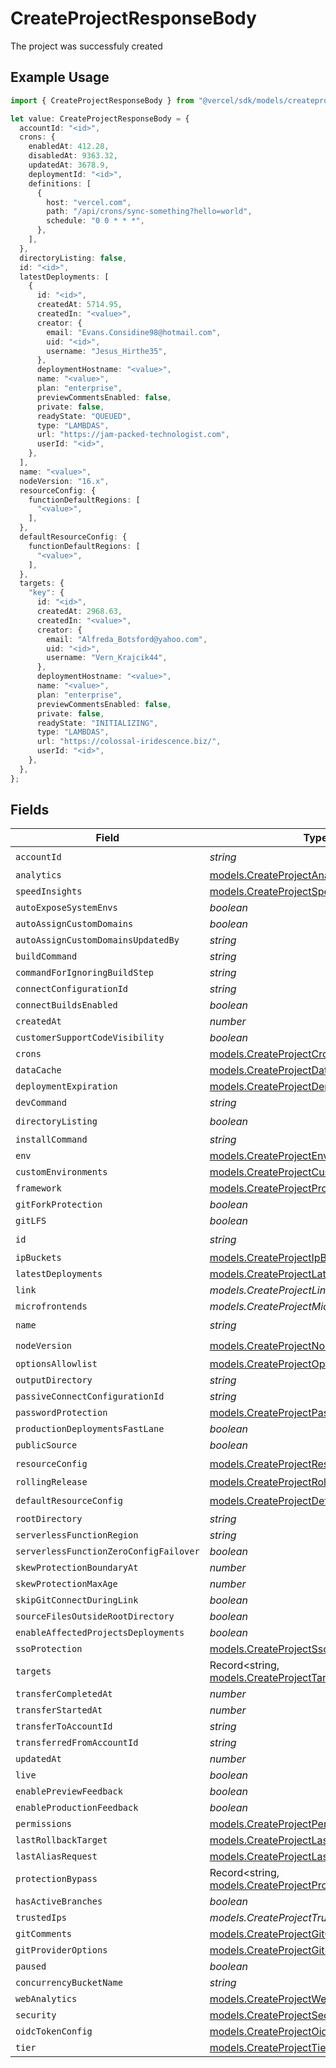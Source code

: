 # CreateProjectResponseBody

The project was successfuly created

## Example Usage

```typescript
import { CreateProjectResponseBody } from "@vercel/sdk/models/createprojectop.js";

let value: CreateProjectResponseBody = {
  accountId: "<id>",
  crons: {
    enabledAt: 412.28,
    disabledAt: 9363.32,
    updatedAt: 3678.9,
    deploymentId: "<id>",
    definitions: [
      {
        host: "vercel.com",
        path: "/api/crons/sync-something?hello=world",
        schedule: "0 0 * * *",
      },
    ],
  },
  directoryListing: false,
  id: "<id>",
  latestDeployments: [
    {
      id: "<id>",
      createdAt: 5714.95,
      createdIn: "<value>",
      creator: {
        email: "Evans.Considine98@hotmail.com",
        uid: "<id>",
        username: "Jesus_Hirthe35",
      },
      deploymentHostname: "<value>",
      name: "<value>",
      plan: "enterprise",
      previewCommentsEnabled: false,
      private: false,
      readyState: "QUEUED",
      type: "LAMBDAS",
      url: "https://jam-packed-technologist.com",
      userId: "<id>",
    },
  ],
  name: "<value>",
  nodeVersion: "16.x",
  resourceConfig: {
    functionDefaultRegions: [
      "<value>",
    ],
  },
  defaultResourceConfig: {
    functionDefaultRegions: [
      "<value>",
    ],
  },
  targets: {
    "key": {
      id: "<id>",
      createdAt: 2968.63,
      createdIn: "<value>",
      creator: {
        email: "Alfreda_Botsford@yahoo.com",
        uid: "<id>",
        username: "Vern_Krajcik44",
      },
      deploymentHostname: "<value>",
      name: "<value>",
      plan: "enterprise",
      previewCommentsEnabled: false,
      private: false,
      readyState: "INITIALIZING",
      type: "LAMBDAS",
      url: "https://colossal-iridescence.biz/",
      userId: "<id>",
    },
  },
};
```

## Fields

| Field                                                                                              | Type                                                                                               | Required                                                                                           | Description                                                                                        |
| -------------------------------------------------------------------------------------------------- | -------------------------------------------------------------------------------------------------- | -------------------------------------------------------------------------------------------------- | -------------------------------------------------------------------------------------------------- |
| `accountId`                                                                                        | *string*                                                                                           | :heavy_check_mark:                                                                                 | N/A                                                                                                |
| `analytics`                                                                                        | [models.CreateProjectAnalytics](../models/createprojectanalytics.md)                               | :heavy_minus_sign:                                                                                 | N/A                                                                                                |
| `speedInsights`                                                                                    | [models.CreateProjectSpeedInsights](../models/createprojectspeedinsights.md)                       | :heavy_minus_sign:                                                                                 | N/A                                                                                                |
| `autoExposeSystemEnvs`                                                                             | *boolean*                                                                                          | :heavy_minus_sign:                                                                                 | N/A                                                                                                |
| `autoAssignCustomDomains`                                                                          | *boolean*                                                                                          | :heavy_minus_sign:                                                                                 | N/A                                                                                                |
| `autoAssignCustomDomainsUpdatedBy`                                                                 | *string*                                                                                           | :heavy_minus_sign:                                                                                 | N/A                                                                                                |
| `buildCommand`                                                                                     | *string*                                                                                           | :heavy_minus_sign:                                                                                 | N/A                                                                                                |
| `commandForIgnoringBuildStep`                                                                      | *string*                                                                                           | :heavy_minus_sign:                                                                                 | N/A                                                                                                |
| `connectConfigurationId`                                                                           | *string*                                                                                           | :heavy_minus_sign:                                                                                 | N/A                                                                                                |
| `connectBuildsEnabled`                                                                             | *boolean*                                                                                          | :heavy_minus_sign:                                                                                 | N/A                                                                                                |
| `createdAt`                                                                                        | *number*                                                                                           | :heavy_minus_sign:                                                                                 | N/A                                                                                                |
| `customerSupportCodeVisibility`                                                                    | *boolean*                                                                                          | :heavy_minus_sign:                                                                                 | N/A                                                                                                |
| `crons`                                                                                            | [models.CreateProjectCrons](../models/createprojectcrons.md)                                       | :heavy_minus_sign:                                                                                 | N/A                                                                                                |
| `dataCache`                                                                                        | [models.CreateProjectDataCache](../models/createprojectdatacache.md)                               | :heavy_minus_sign:                                                                                 | N/A                                                                                                |
| `deploymentExpiration`                                                                             | [models.CreateProjectDeploymentExpiration](../models/createprojectdeploymentexpiration.md)         | :heavy_minus_sign:                                                                                 | N/A                                                                                                |
| `devCommand`                                                                                       | *string*                                                                                           | :heavy_minus_sign:                                                                                 | N/A                                                                                                |
| `directoryListing`                                                                                 | *boolean*                                                                                          | :heavy_check_mark:                                                                                 | N/A                                                                                                |
| `installCommand`                                                                                   | *string*                                                                                           | :heavy_minus_sign:                                                                                 | N/A                                                                                                |
| `env`                                                                                              | [models.CreateProjectEnv](../models/createprojectenv.md)[]                                         | :heavy_minus_sign:                                                                                 | N/A                                                                                                |
| `customEnvironments`                                                                               | [models.CreateProjectCustomEnvironments](../models/createprojectcustomenvironments.md)[]           | :heavy_minus_sign:                                                                                 | N/A                                                                                                |
| `framework`                                                                                        | [models.CreateProjectProjectsFramework](../models/createprojectprojectsframework.md)               | :heavy_minus_sign:                                                                                 | N/A                                                                                                |
| `gitForkProtection`                                                                                | *boolean*                                                                                          | :heavy_minus_sign:                                                                                 | N/A                                                                                                |
| `gitLFS`                                                                                           | *boolean*                                                                                          | :heavy_minus_sign:                                                                                 | N/A                                                                                                |
| `id`                                                                                               | *string*                                                                                           | :heavy_check_mark:                                                                                 | N/A                                                                                                |
| `ipBuckets`                                                                                        | [models.CreateProjectIpBuckets](../models/createprojectipbuckets.md)[]                             | :heavy_minus_sign:                                                                                 | N/A                                                                                                |
| `latestDeployments`                                                                                | [models.CreateProjectLatestDeployments](../models/createprojectlatestdeployments.md)[]             | :heavy_minus_sign:                                                                                 | N/A                                                                                                |
| `link`                                                                                             | *models.CreateProjectLink*                                                                         | :heavy_minus_sign:                                                                                 | N/A                                                                                                |
| `microfrontends`                                                                                   | *models.CreateProjectMicrofrontends*                                                               | :heavy_minus_sign:                                                                                 | N/A                                                                                                |
| `name`                                                                                             | *string*                                                                                           | :heavy_check_mark:                                                                                 | N/A                                                                                                |
| `nodeVersion`                                                                                      | [models.CreateProjectNodeVersion](../models/createprojectnodeversion.md)                           | :heavy_check_mark:                                                                                 | N/A                                                                                                |
| `optionsAllowlist`                                                                                 | [models.CreateProjectOptionsAllowlist](../models/createprojectoptionsallowlist.md)                 | :heavy_minus_sign:                                                                                 | N/A                                                                                                |
| `outputDirectory`                                                                                  | *string*                                                                                           | :heavy_minus_sign:                                                                                 | N/A                                                                                                |
| `passiveConnectConfigurationId`                                                                    | *string*                                                                                           | :heavy_minus_sign:                                                                                 | N/A                                                                                                |
| `passwordProtection`                                                                               | [models.CreateProjectPasswordProtection](../models/createprojectpasswordprotection.md)             | :heavy_minus_sign:                                                                                 | N/A                                                                                                |
| `productionDeploymentsFastLane`                                                                    | *boolean*                                                                                          | :heavy_minus_sign:                                                                                 | N/A                                                                                                |
| `publicSource`                                                                                     | *boolean*                                                                                          | :heavy_minus_sign:                                                                                 | N/A                                                                                                |
| `resourceConfig`                                                                                   | [models.CreateProjectResourceConfig](../models/createprojectresourceconfig.md)                     | :heavy_check_mark:                                                                                 | N/A                                                                                                |
| `rollingRelease`                                                                                   | [models.CreateProjectRollingRelease](../models/createprojectrollingrelease.md)                     | :heavy_minus_sign:                                                                                 | N/A                                                                                                |
| `defaultResourceConfig`                                                                            | [models.CreateProjectDefaultResourceConfig](../models/createprojectdefaultresourceconfig.md)       | :heavy_check_mark:                                                                                 | N/A                                                                                                |
| `rootDirectory`                                                                                    | *string*                                                                                           | :heavy_minus_sign:                                                                                 | N/A                                                                                                |
| `serverlessFunctionRegion`                                                                         | *string*                                                                                           | :heavy_minus_sign:                                                                                 | N/A                                                                                                |
| `serverlessFunctionZeroConfigFailover`                                                             | *boolean*                                                                                          | :heavy_minus_sign:                                                                                 | N/A                                                                                                |
| `skewProtectionBoundaryAt`                                                                         | *number*                                                                                           | :heavy_minus_sign:                                                                                 | N/A                                                                                                |
| `skewProtectionMaxAge`                                                                             | *number*                                                                                           | :heavy_minus_sign:                                                                                 | N/A                                                                                                |
| `skipGitConnectDuringLink`                                                                         | *boolean*                                                                                          | :heavy_minus_sign:                                                                                 | N/A                                                                                                |
| `sourceFilesOutsideRootDirectory`                                                                  | *boolean*                                                                                          | :heavy_minus_sign:                                                                                 | N/A                                                                                                |
| `enableAffectedProjectsDeployments`                                                                | *boolean*                                                                                          | :heavy_minus_sign:                                                                                 | N/A                                                                                                |
| `ssoProtection`                                                                                    | [models.CreateProjectSsoProtection](../models/createprojectssoprotection.md)                       | :heavy_minus_sign:                                                                                 | N/A                                                                                                |
| `targets`                                                                                          | Record<string, [models.CreateProjectTargets](../models/createprojecttargets.md)>                   | :heavy_minus_sign:                                                                                 | N/A                                                                                                |
| `transferCompletedAt`                                                                              | *number*                                                                                           | :heavy_minus_sign:                                                                                 | N/A                                                                                                |
| `transferStartedAt`                                                                                | *number*                                                                                           | :heavy_minus_sign:                                                                                 | N/A                                                                                                |
| `transferToAccountId`                                                                              | *string*                                                                                           | :heavy_minus_sign:                                                                                 | N/A                                                                                                |
| `transferredFromAccountId`                                                                         | *string*                                                                                           | :heavy_minus_sign:                                                                                 | N/A                                                                                                |
| `updatedAt`                                                                                        | *number*                                                                                           | :heavy_minus_sign:                                                                                 | N/A                                                                                                |
| `live`                                                                                             | *boolean*                                                                                          | :heavy_minus_sign:                                                                                 | N/A                                                                                                |
| `enablePreviewFeedback`                                                                            | *boolean*                                                                                          | :heavy_minus_sign:                                                                                 | N/A                                                                                                |
| `enableProductionFeedback`                                                                         | *boolean*                                                                                          | :heavy_minus_sign:                                                                                 | N/A                                                                                                |
| `permissions`                                                                                      | [models.CreateProjectPermissions](../models/createprojectpermissions.md)                           | :heavy_minus_sign:                                                                                 | N/A                                                                                                |
| `lastRollbackTarget`                                                                               | [models.CreateProjectLastRollbackTarget](../models/createprojectlastrollbacktarget.md)             | :heavy_minus_sign:                                                                                 | N/A                                                                                                |
| `lastAliasRequest`                                                                                 | [models.CreateProjectLastAliasRequest](../models/createprojectlastaliasrequest.md)                 | :heavy_minus_sign:                                                                                 | N/A                                                                                                |
| `protectionBypass`                                                                                 | Record<string, [models.CreateProjectProtectionBypass](../models/createprojectprotectionbypass.md)> | :heavy_minus_sign:                                                                                 | N/A                                                                                                |
| `hasActiveBranches`                                                                                | *boolean*                                                                                          | :heavy_minus_sign:                                                                                 | N/A                                                                                                |
| `trustedIps`                                                                                       | *models.CreateProjectTrustedIps*                                                                   | :heavy_minus_sign:                                                                                 | N/A                                                                                                |
| `gitComments`                                                                                      | [models.CreateProjectGitComments](../models/createprojectgitcomments.md)                           | :heavy_minus_sign:                                                                                 | N/A                                                                                                |
| `gitProviderOptions`                                                                               | [models.CreateProjectGitProviderOptions](../models/createprojectgitprovideroptions.md)             | :heavy_minus_sign:                                                                                 | N/A                                                                                                |
| `paused`                                                                                           | *boolean*                                                                                          | :heavy_minus_sign:                                                                                 | N/A                                                                                                |
| `concurrencyBucketName`                                                                            | *string*                                                                                           | :heavy_minus_sign:                                                                                 | N/A                                                                                                |
| `webAnalytics`                                                                                     | [models.CreateProjectWebAnalytics](../models/createprojectwebanalytics.md)                         | :heavy_minus_sign:                                                                                 | N/A                                                                                                |
| `security`                                                                                         | [models.CreateProjectSecurity](../models/createprojectsecurity.md)                                 | :heavy_minus_sign:                                                                                 | N/A                                                                                                |
| `oidcTokenConfig`                                                                                  | [models.CreateProjectOidcTokenConfig](../models/createprojectoidctokenconfig.md)                   | :heavy_minus_sign:                                                                                 | N/A                                                                                                |
| `tier`                                                                                             | [models.CreateProjectTier](../models/createprojecttier.md)                                         | :heavy_minus_sign:                                                                                 | N/A                                                                                                |